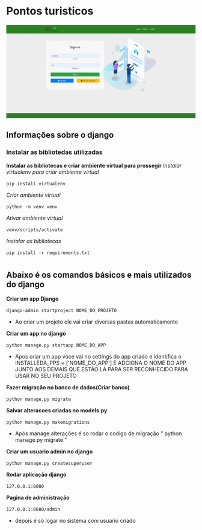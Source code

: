 # Pontos turisticos

<img src="media/image.png" widht="100%">

## Informações sobre o django

### Instalar as bibliotedas utilizadas

**Instalar as bibliotecas e criar ambiente virtual para prossegir**
*Instalar virtualenv para criar ambiente virtual*
~~~ shell
pip install virtualenv
~~~
*Criar ambiente virtual*
~~~ shell
python -m venv venv
~~~
*Ativar ambiente virtual*
~~~ shell
venv/scripts/activate
~~~
*Instalar as bibliotecas*
~~~ shell
pip install -r requirements.txt
~~~
#

## Abaixo é os comandos básicos e mais utilizados do django

**Criar um app Django**
~~~ shell
django-admin startproject NOME_DO_PROJETO
~~~
- Ao criar um projeto ele vai criar diversas pastas automaticamente


**Criar um app no django**
~~~ shell
python manage.py startapp NOME_DO_APP
~~~
- Apos criar um app voce vai  no settings do app criado e identifica o INSTALLEDA_PPS = ['NOME_DO_APP'] E ADCIONA
O NOME DO APP JUNTO AOS DEMAIS QUE ESTÃO LÁ PARA SER RECONHECIDO PARA USAR NO SEU PROJETO

**Fazer migração no banco de dados(Criar banco)**
~~~ shell
python manage.py migrate
~~~


**Salvar alteracoes criadas no models.py**
~~~ shell
python manage.py makemigrations
~~~
- Após manage alterações é so rodar o codigo de migração " python manage.py migrate "


**Criar um usuario admin no django**
~~~ shell
python manage.py createsuperuser
~~~

**Rodar aplicação django**
~~~ shell
127.0.0.1:8080
~~~

**Pagina de administração**
~~~ shell
127.0.0.1:8080/admin
~~~
- depois é só logar no sistema com usuario criado